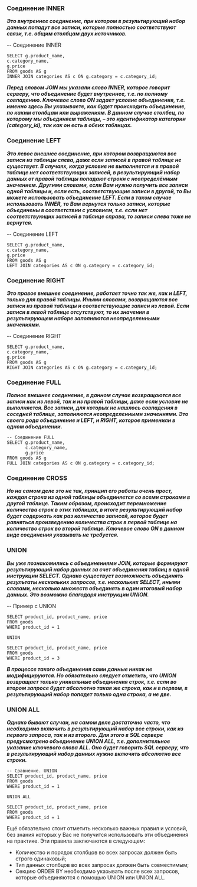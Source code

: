 ### Соединение INNER

***Это внутреннее соединение, при котором в результирующий набор данных попадут все записи,
которые полностью соответствуют связи, т.е. общим столбцам двух источников.***

-- Соединение INNER
```
SELECT g.product_name,
c.category_name,
g.price
FROM goods AS g
INNER JOIN categories AS c ON g.category = c.category_id;
```

***Перед словом JOIN мы указали слово INNER, которое говорит серверу, что объединение будет внутреннее, т.е. по полному совпадению.
Ключевое слово ON задает условие объединения, т.е. именно здесь Вы указываете, как будет происходить объединение,
по каким столбцам или выражениям.
В данном случае столбец, по которому мы объединяем таблицы, – это идентификатор категории (category_id),
так как он есть в обеих таблицах.***

### Соединение LEFT

***Это левое внешнее соединение, при котором возвращаются все записи из таблицы слева,
даже если записей в правой таблице не существует. В случаях, когда условие не выполняется
и в правой таблице нет соответствующих записей, в результирующий набор данных от правой таблицы
попадают строки с неопределённым значением. Другими словами, если Вам нужно получить все записи одной таблицы
и, если есть, соответствующие записи в другой, то Вы можете использовать объединение LEFT.
Если в таком случае использовать INNER, то Вам вернутся только записи, которые объединены в соответствии с условием,
т.е. если нет соответствующих записей в таблице справа, то записи слева тоже не вернутся.***

-- Соединение LEFT
```
SELECT g.product_name,
c.category_name,
g.price
FROM goods AS g
LEFT JOIN categories AS c ON g.category = c.category_id;
```

### Соединение RIGHT

***Это правое внешнее соединение, работает точно так же, как и LEFT, только для правой таблицы.
Иными словами, возвращаются все записи из правой таблицы и соответствующие записи из левой.
Если записи в левой таблице отсутствуют, то их значения в результирующем наборе заполняются неопределенными значениями.***

-- Соединение RIGHT
```
SELECT g.product_name,
c.category_name,
g.price
FROM goods AS g
RIGHT JOIN categories AS c ON g.category = c.category_id;
```

### Соединение FULL

***Полное внешнее соединение, в данном случае возвращаются все записи как из левой, так и из правой таблицы,
даже если условие не выполняется. Все записи, для которых не нашлось совпадения в соседней таблице,
заполняются неопределенными значениями. Это своего рода объединение и LEFT, и RIGHT, которое применили в одном объединении.***
```
-- Соединение FULL
SELECT g.product_name,
       c.category_name,
       g.price
FROM goods AS g
FULL JOIN categories AS c ON g.category = c.category_id;
```

### Соединение CROSS

***Но на самом деле это не так, принцип его работы очень прост, каждая строка из одной таблицы объединяется со всеми
строками в другой таблице. Таким образом, происходит перемножение количества строк в этих таблицах,
в итоге результирующий набор будет содержать как раз количество записей, которое будет равняться произведению
количества строк в первой таблице на количество строк во второй таблице.
Ключевое слово ON в данном виде соединения указывать не требуется.***

### UNION

***Вы уже познакомились с объединениями JOIN, которые формируют результирующий набор данных за счет объединения таблиц
в одной инструкции SELECT. Однако существует возможность объединять результаты нескольких запросов, т.е.
нескольких SELECT, иными словами, несколько множеств объединять в один итоговый набор данных.
Это возможно благодаря инструкции UNION.***

-- Пример с UNION
```
SELECT product_id, product_name, price
FROM goods
WHERE product_id = 1
 
UNION
 
SELECT product_id, product_name, price
FROM goods
WHERE product_id = 3
```

***В процессе такого объединения сами данные никак не модифицируются. Но обязательно следует отметить,
что UNION возвращает только уникальные объединения строк, т.е. если во втором запросе будет абсолютно такая же строка,
как и в первом, в результирующий набор попадет только одна строка, а не две.***

### UNION ALL

***Однако бывают случаи, на самом деле достаточно часто, что необходимо включить в результирующий набор все строки,
как из первого запроса, так и из второго. Для этого в SQL сервере предусмотрено объединение UNION ALL, т.е.
дополнительное указание ключевого слова ALL. Оно будет говорить SQL серверу, что в результирующий набор данных нужно
включить абсолютно все строки.***

```
-- Сравнение. UNION
SELECT product_id, product_name, price
FROM goods
WHERE product_id = 1
 
UNION ALL
 
SELECT product_id, product_name, price
FROM goods
WHERE product_id = 1
```

Ещё обязательно стоит отметить несколько важных правил и условий, без знания которых у Вас не получится использовать эти объединения на практике. Эти правила заключаются в следующем:

* Количество и порядок столбцов во всех запросах должен быть строго одинаковый;
* Тип данных столбцов во всех запросах должен быть совместимым;
* Секцию ORDER BY необходимо указывать после всех запросов, которые объединяются с помощью UNION или UNION ALL.
